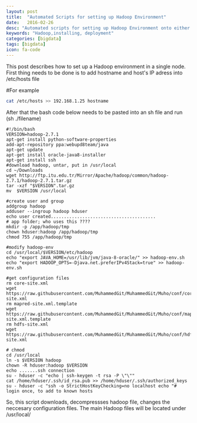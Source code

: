 ```yaml
---
layout: post
title:  "Automated Scripts for setting up Hadoop Environment"
date:   2016-02-26
desc: "Automated scripts for setting up Hadoop Environment onto either Single or Multi-node cluster."
keywords: "Hadoop,installing, deployment"
categories: [bigdata]
tags: [bigdata]
icon: fa-code
---
```


This post describes how to set up a Hadoop environment in a single node.
First thing needs to be done is to add hostname and host's IP adress into /etc/hosts file

#For example 
``` sh
cat /etc/hosts >> 192.168.1.25 hostname
```

After that the bash code below needs to be pasted into an sh file and run (sh ./filename)

``` shell
#!/bin/bash
VERSION=hadoop-2.7.1
apt-get install python-software-properties
add-apt-repository ppa:webupd8team/java
apt-get update
apt-get install oracle-java8-installer
apt-get install ssh
#download hadoop, untar, put in /usr/local
cd ~/Downloads
wget http://ftp.itu.edu.tr/Mirror/Apache/hadoop/common/hadoop-2.7.1/hadoop-2.7.1.tar.gz
tar -xzf "$VERSION".tar.gz
mv  $VERSION /usr/local

#create user and group
addgroup hadoop
adduser --ingroup hadoop hduser
echo user created........................................
# app folder; who uses this ????
mkdir -p /app/hadoop/tmp
chown hduser:hadoop /app/hadoop/tmp
chmod 755 /app/hadoop/tmp

#modify hadoop-env
cd /usr/local/$VERSION/etc/hadoop
echo "export JAVA_HOME=/usr/lib/jvm/java-8-oracle/" >> hadoop-env.sh
echo "export HADOOP_OPTS=-Djava.net.preferIPv4Stack=true" >> hadoop-env.sh

#get configuration files
rm core-site.xml
wget https://raw.githubusercontent.com/MuhammedGit/MuhammedGit/Muho/conf/core-site.xml
rm mapred-site.xml.template
wget https://raw.githubusercontent.com/MuhammedGit/MuhammedGit/Muho/conf/mapred-site.xml.template
rm hdfs-site.xml
wget https://raw.githubusercontent.com/MuhammedGit/MuhammedGit/Muho/conf/hdfs-site.xml

# chmod
cd /usr/local
ln -s $VERSION hadoop
chown -R hduser:hadoop $VERSION
echo .......ssh connection 
su - hduser -c "echo | ssh-keygen -t rsa -P \"\""
cat /home/hduser/.ssh/id_rsa.pub >> /home/hduser/.ssh/authorized_keys
su - hduser -c "ssh -o StrictHostKeyChecking=no localhost echo "# login once, to add to known hosts
```

So, this script downloads, decompressses hadoop file, changes the neccesary configuration files. 
The main Hadoop files will be located under /usr/local/
